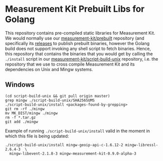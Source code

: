 # Measurement Kit Prebuilt Libs for Golang

This repository contains pre-compiled static libraries for Measurement
Kit. We would normally use our [measurement-kit/prebuilt](
https://github.com/measurement-kit/prebuilt) repository (and
specifically its
[releases](https://github.com/measurement-kit/prebuilt/releases)
to publish prebuilt binaries, however the Golang build does not
support invoking any shell script to fetch binaries. Hence, this
repository that contains the binaries that you would get by calling
the `./install` script in our [measurement-kit/script-build-unix](
https://github.com/measurement-kit/script-build-unix) repository,
i.e. the repository that we use to cross compile Measurement Kit
and its dependencies on Unix and Mingw systems.

## Windows

```
(cd script-build-unix && git pull origin master)
grep mingw ./script-build-unix/SHA256SUMS
./script-build-unix/install <packages-found-by-grepping>
git rm -rf ./mingw
mv MK_DIST/mingw ./mingw
rm -f *.tar.gz
git add ./mingw
```

Example of running `./script-build-unix/install` valid in the moment in
which this file is being updated:

```
./script-build-unix/install mingw-geoip-api-c-1.6.12-2 mingw-libressl-2.6.4-3  \
  mingw-libevent-2.1.8-3 mingw-measurement-kit-0.9.0-alpha-3
```
